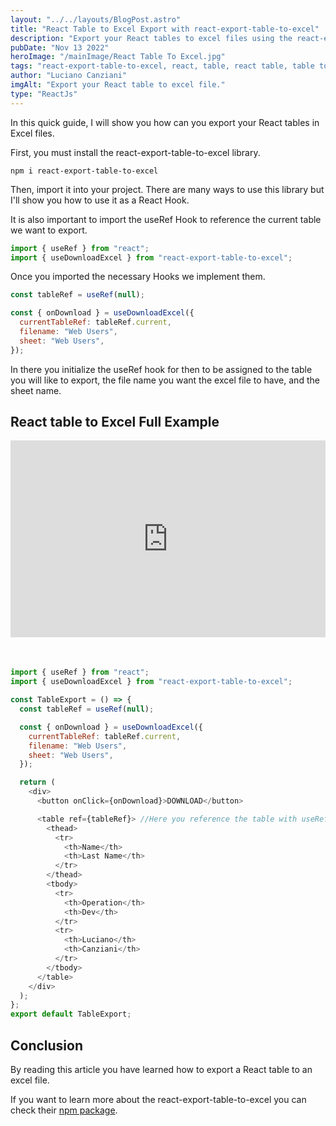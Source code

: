 ```yaml
---
layout: "../../layouts/BlogPost.astro"
title: "React Table to Excel Export with react-export-table-to-excel"
description: "Export your React tables to excel files using the react-export-table-to-excel library Hook."
pubDate: "Nov 13 2022"
heroImage: "/mainImage/React Table To Excel.jpg"
tags: "react-export-table-to-excel, react, table, react table, table to excel, excel, export excel"
author: "Luciano Canziani"
imgAlt: "Export your React table to excel file."
type: "ReactJs"
---
```


In this quick guide, I will show you how can you export your React tables in Excel files.

First, you must install the react-export-table-to-excel library.

```
npm i react-export-table-to-excel
```

Then, import it into your project. There are many ways to use this library but I'll show you how to use it as a React Hook.

It is also important to import the useRef Hook to reference the current table we want to export.

```js
import { useRef } from "react";
import { useDownloadExcel } from "react-export-table-to-excel";
```

Once you imported the necessary Hooks we implement them.

```js
const tableRef = useRef(null);

const { onDownload } = useDownloadExcel({
  currentTableRef: tableRef.current,
  filename: "Web Users",
  sheet: "Web Users",
});
```

In there you initialize the useRef hook for then to be assigned to the table you will like to export, the file name you want the excel file to have, and the sheet name.

## React table to Excel Full Example

<iframe style="margin-bottom: 35px;" width="100%" height="315" src="https://www.youtube.com/embed/pdUo0_owT1M" title="YouTube video player" frameborder="0" allow="accelerometer; autoplay; clipboard-write; encrypted-media; gyroscope; picture-in-picture" allowfullscreen></iframe>

```js
import { useRef } from "react";
import { useDownloadExcel } from "react-export-table-to-excel";

const TableExport = () => {
  const tableRef = useRef(null);

  const { onDownload } = useDownloadExcel({
    currentTableRef: tableRef.current,
    filename: "Web Users",
    sheet: "Web Users",
  });

  return (
    <div>
      <button onClick={onDownload}>DOWNLOAD</button>

      <table ref={tableRef}> //Here you reference the table with useRef
        <thead>
          <tr>
            <th>Name</th>
            <th>Last Name</th>
          </tr>
        </thead>
        <tbody>
          <tr>
            <th>Operation</th>
            <th>Dev</th>
          </tr>
          <tr>
            <th>Luciano</th>
            <th>Canziani</th>
          </tr>
        </tbody>
      </table>
    </div>
  );
};
export default TableExport;
```

## Conclusion

By reading this article you have learned how to export a React table to an excel file.

If you want to learn more about the react-export-table-to-excel you can check their <a href="https://www.npmjs.com/package/react-export-table-to-excel" target=”_blank”>npm package</a>.
